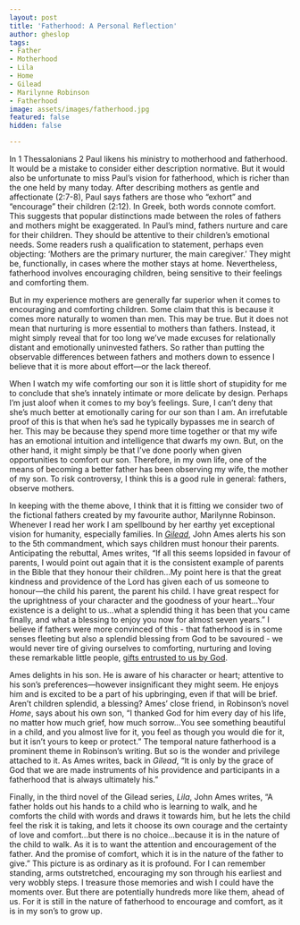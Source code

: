 ```yaml
---
layout: post
title: 'Fatherhood: A Personal Reflection'
author: gheslop
tags:
- Father
- Motherhood
- Lila
- Home
- Gilead
- Marilynne Robinson
- Fatherhood
image: assets/images/fatherhood.jpg
featured: false
hidden: false

---
```

In 1 Thessalonians 2 Paul likens his ministry to motherhood and fatherhood. It would be a mistake to consider either description normative. But it would also be unfortunate to miss Paul’s vision for fatherhood, which is richer than the one held by many today. After describing mothers as gentle and affectionate (2:7-8), Paul says fathers are those who “exhort” and “encourage” their children (2:12). In Greek, both words connote comfort. This suggests that popular distinctions made between the roles of fathers and mothers might be exaggerated. In Paul’s mind, fathers nurture and care for their children. They should be attentive to their children’s emotional needs. Some readers rush a qualification to statement, perhaps even objecting: ‘Mothers are the primary nurturer, the main caregiver.’ They might be, functionally, in cases where the mother stays at home. Nevertheless, fatherhood involves encouraging children, being sensitive to their feelings and comforting them.

But in my experience mothers are generally far superior when it comes to encouraging and comforting children. Some claim that this is because it comes more naturally to women than men. This may be true. But it does not mean that nurturing is more essential to mothers than fathers. Instead, it might simply reveal that for too long we’ve made excuses for relationally distant and emotionally uninvested fathers. So rather than putting the observable differences between fathers and mothers down to essence I believe that it is more about effort—or the lack thereof.

When I watch my wife comforting our son it is little short of stupidity for me to conclude that she’s innately intimate or more delicate by design. Perhaps I’m just aloof when it comes to my boy’s feelings. Sure, I can’t deny that she’s much better at emotionally caring for our son than I am. An irrefutable proof of this is that when he’s sad he typically bypasses me in search of her. This may be because they spend more time together or that my wife has an emotional intuition and intelligence that dwarfs my own. But, on the other hand, it might simply be that I’ve done poorly when given opportunities to comfort our son. Therefore, in my own life, one of the means of becoming a better father has been observing my wife, the mother of my son. To risk controversy, I think this is a good rule in general: fathers, observe mothers.

In keeping with the theme above, I think that it is fitting we consider two of the fictional fathers created by my favourite author, Marilynne Robinson. Whenever I read her work I am spellbound by her earthy yet exceptional vision for humanity, especially families. In [_Gilead_](https://rekindle.co.za/content/reflection-gods-grace-in-gilead-and-reductionism/ "Gilead"), John Ames alerts his son to the 5th commandment, which says children must honour their parents. Anticipating the rebuttal, Ames writes, “If all this seems lopsided in favour of parents, I would point out again that it is the consistent example of parents in the Bible that they honour their children…My point here is that the great kindness and providence of the Lord has given each of us someone to honour—the child his parent, the parent his child. I have great respect for the uprightness of your character and the goodness of your heart…Your existence is a delight to us…what a splendid thing it has been that you came finally, and what a blessing to enjoy you now for almost seven years.” I believe if fathers were more convinced of this - that fatherhood is in some senses fleeting but also a splendid blessing from God to be savoured - we would never tire of giving ourselves to comforting, nurturing and loving these remarkable little people, [gifts entrusted to us by God](https://rekindle.co.za/content/doodle-childlessness-and-the-sovereignty-of-god/ "Children as gift of God").

Ames delights in his son. He is aware of his character or heart; attentive to his son’s preferences—however insignificant they might seem. He enjoys him and is excited to be a part of his upbringing, even if that will be brief. Aren’t children splendid, a blessing? Ames’ close friend, in Robinson’s novel _Home_, says about his own son, “I thanked God for him every day of his life, no matter how much grief, how much sorrow…You see something beautiful in a child, and you almost live for it, you feel as though you would die for it, but it isn’t yours to keep or protect.” The temporal nature fatherhood is a prominent theme in Robinson’s writing. But so is the wonder and privilege attached to it. As Ames writes, back in _Gilead_, “It is only by the grace of God that we are made instruments of his providence and participants in a fatherhood that is always ultimately his.”

Finally, in the third novel of the Gilead series, _Lila_, John Ames writes, “A father holds out his hands to a child who is learning to walk, and he comforts the child with words and draws it towards him, but he lets the child feel the risk it is taking, and lets it choose its own courage and the certainty of love and comfort…but there is no choice…because it is in the nature of the child to walk. As it is to want the attention and encouragement of the father. And the promise of comfort, which it is in the nature of the father to give.” This picture is as ordinary as it is profound. For I can remember standing, arms outstretched, encouraging my son through his earliest and very wobbly steps. I treasure those memories and wish I could have the moments over. But there are potentially hundreds more like them, ahead of us. For it is still in the nature of fatherhood to encourage and comfort, as it is in my son’s to grow up.
